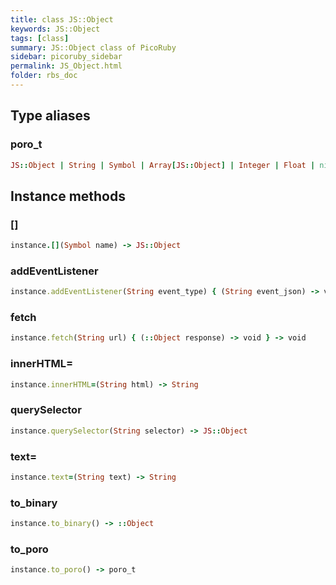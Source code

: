 ```yaml
---
title: class JS::Object
keywords: JS::Object
tags: [class]
summary: JS::Object class of PicoRuby
sidebar: picoruby_sidebar
permalink: JS_Object.html
folder: rbs_doc
---
```

## Type aliases
### poro_t
```ruby
JS::Object | String | Symbol | Array[JS::Object] | Integer | Float | nil | bool
```
## Instance methods
### []

```ruby
instance.[](Symbol name) -> JS::Object
```
### addEventListener

```ruby
instance.addEventListener(String event_type) { (String event_json) -> void } -> Integer
```
### fetch

```ruby
instance.fetch(String url) { (::Object response) -> void } -> void
```
### innerHTML=

```ruby
instance.innerHTML=(String html) -> String
```
### querySelector

```ruby
instance.querySelector(String selector) -> JS::Object
```
### text=

```ruby
instance.text=(String text) -> String
```
### to_binary

```ruby
instance.to_binary() -> ::Object
```
### to_poro

```ruby
instance.to_poro() -> poro_t
```
